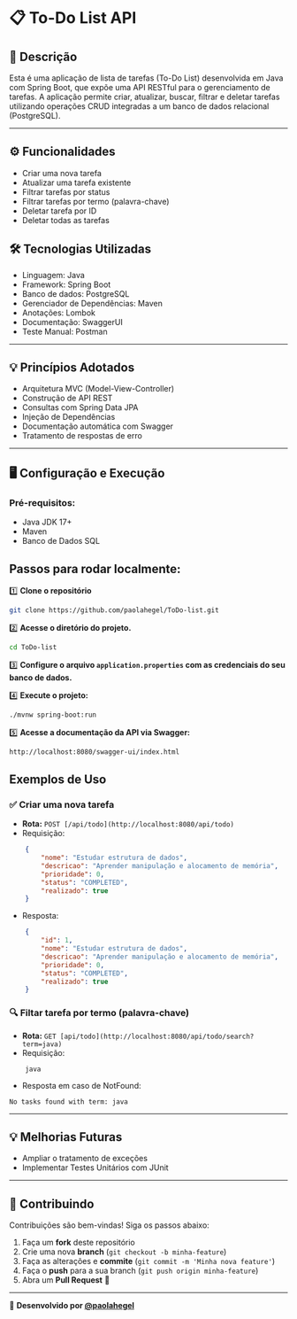# 📋 To-Do List API

## 🧾 Descrição

Esta é uma aplicação de lista de tarefas (To-Do List) desenvolvida em Java com Spring Boot, que expõe uma API RESTful para o gerenciamento de tarefas. A aplicação permite criar, atualizar, buscar, filtrar e deletar tarefas utilizando operações CRUD integradas a um banco de dados relacional (PostgreSQL).

---

## ⚙️ Funcionalidades

-  Criar uma nova tarefa
- Atualizar uma tarefa existente
- Filtrar tarefas por status
- Filtrar tarefas por termo (palavra-chave)
- Deletar tarefa por ID
- Deletar todas as tarefas

## 🛠 Tecnologias Utilizadas
- Linguagem: Java 
- Framework: Spring Boot
- Banco de dados: PostgreSQL
- Gerenciador de Dependências: Maven
- Anotações: Lombok
- Documentação: SwaggerUI
- Teste Manual: Postman
---

## 💡 Princípios Adotados
- Arquitetura MVC (Model-View-Controller)
- Construção de API REST
- Consultas com Spring Data JPA
- Injeção de Dependências
- Documentação automática com Swagger
- Tratamento de respostas de erro

---

## 🖥️ Configuração e Execução

### Pré-requisitos:
- Java JDK 17+
- Maven
- Banco de Dados SQL

## Passos para rodar localmente:

1️⃣ **Clone o repositório**
```bash
git clone https://github.com/paolahegel/ToDo-list.git
```

2️⃣ **Acesse o diretório do projeto.**
```sh
cd ToDo-list
```
3️⃣ **Configure o arquivo `application.properties` com as credenciais do seu banco de dados.**

4️⃣ **Execute o projeto:** 
```bash
./mvnw spring-boot:run
```
5️⃣ **Acesse a documentação da API via Swagger:**
```bash
http://localhost:8080/swagger-ui/index.html
```

## Exemplos de Uso

### ✅ Criar uma nova tarefa  
- **Rota:** `POST [/api/todo](http://localhost:8080/api/todo)`  
- Requisição:  
```json
    {
        "nome": "Estudar estrutura de dados",
        "descricao": "Aprender manipulação e alocamento de memória",
        "prioridade": 0,
        "status": "COMPLETED",
        "realizado": true
    }
```
- Resposta:
```json
    {
        "id": 1,
        "nome": "Estudar estrutura de dados",
        "descricao": "Aprender manipulação e alocamento de memória",
        "prioridade": 0,
        "status": "COMPLETED",
        "realizado": true
    }
```

### 🔍 **Filtar tarefa por termo (palavra-chave)**
- **Rota:** `GET [api/todo](http://localhost:8080/api/todo/search?term=java)`  
- Requisição:  
```
    java
```
- Resposta em caso de NotFound:
```
No tasks found with term: java
```
---

## 💡 Melhorias Futuras

- Ampliar o tratamento de exceções
- Implementar Testes Unitários com JUnit 

---

## 🤝 Contribuindo  

Contribuições são bem-vindas! Siga os passos abaixo:  
1. Faça um **fork** deste repositório  
2. Crie uma nova **branch** (`git checkout -b minha-feature`)  
3. Faça as alterações e **commite** (`git commit -m 'Minha nova feature'`)  
4. Faça o **push** para a sua branch (`git push origin minha-feature`)  
5. Abra um **Pull Request** 🚀  

---

📌 **Desenvolvido por [@paolahegel](https://github.com/paolahegel)**  








